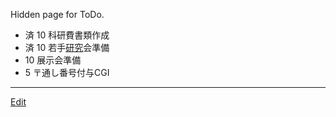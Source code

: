 ---
---
Hidden page for ToDo.
*  済 10 科研費書類作成
*  済 10 若手[研究](/研究)会準備
*  10 展示会準備
*  5 〒通し番号付与CGI



----
[Edit](https://github.com/vitroid/vitroid.github.io/edit/master/MD/_research.md)
